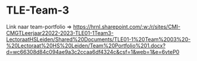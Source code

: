 # TLE-Team-3

Link naar team-portfolio => https://hrnl.sharepoint.com/:w:/r/sites/CMI-CMGTLeerjaar22022-2023-TLE01-1Team3-LectoraatHSLeiden/Shared%20Documents/TLE01-1%20Team%2003%20-%20Lectoraat%20HS%20Leiden/Team%20Portfolio%201.docx?d=wc66308d84c094ae9a3c2ccaa6df4324c&csf=1&web=1&e=6vteP0
